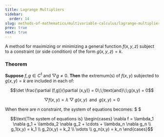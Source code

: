 ```yaml
---
title: Lagrange Multipliers
sidebar:
  order: 14
slug: methods-of-mathematics/multivariable-calculus/lagrange-multipliers
prev: true
next: true
---
```


A method for maximizing or minimizing a general function $f(x, y, z)$ subject
to a constraint (or side condition) of the form $g(x, y, z) = k$.

### Theorem

**Suppose** $f,g \in C^1$ and $\bigtriangledown g \neq 0$. **Then** the extremum(s) of $f(x,y)$ subjected to $g(x,y) = k$ are included in each of:

```math
\det \frac{\partial (f,g)}{\partial (x,y)} = 0\;\;\text{and}\;\;g(x,y) = 0
```

```math
\bigtriangledown f(x,y) = \lambda \bigtriangledown g(x,y)
\;\;\text{and}\;\;
g(x,y) = 0
```

When there are $n$ constraint, the system of equations becomes: $ $

```math
\text{The system of equations is}
\begin{cases}
\nabla f = \lambda_1 \nabla g_1 + \lambda_2 \nabla g_2 + \cdots + \lambda_n \nabla g_n \\
g_1(x,y) = k_1 \\
g_2(x,y) = k_2 \\
\vdots \\
g_n(x,y) = k_n
\end{cases}
```

